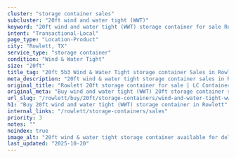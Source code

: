 ```yaml
---
cluster: "storage container sales"
subcluster: "20ft wind and water tight (WWT)"
keyword: "20ft wind and water tight (WWT) storage container for sale Rowlett, TX"
intent: "Transactional-Local"
page_type: "Location-Product"
city: "Rowlett, TX"
service_type: "storage container"
condition: "Wind & Water Tight"
size: "20ft"
title_tag: "20ft 5b3 Wind & Water Tight storage container Sales in Rowlett | LC Container"
meta_description: "20ft wind & water tight storage container sales in Rowlett. Fast delivery, competitive pricing. Serving storage containers area. Quote ID: KSG. Call (214) 524-4168 for your free quote today."
original_title: "Rowlett 20ft storage container for sale | LC Container"
original_meta: "Buy wind and water tight (WWT) 20ft storage container sale with local delivery in Rowlett, TX. LC Container — local Since 2003. Request a fast quote today."
url_slug: "/rowlett/buy/20ft/storage-containers/wind-and-water-tight-wwt"
h1: "Buy 20ft wind and water tight (WWT) storage container in Rowlett"
internal_links: "/rowlett/storage-containers/sales"
priority: 3
notes: ""
noindex: true
image_alt: "20ft wind & water tight storage container available for delivery in Rowlett"
last_updated: "2025-10-20"
---
```


<!-- TODO: Add unique city/inventory copy, images, and internal links here. -->
